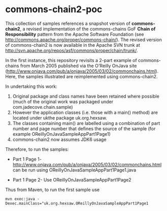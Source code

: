 commons-chain2-poc
==================

This collection of samples references a snapshot version of **commons-chain2**, a revised implementation of 
the commons-chains GoF **Chain of Responsibility** pattern from the Apache Software Foundation (see http://commons.apache.org/proper/commons-chain/). 
The revised version of commons-chain2 is now available in the Apache SVN trunk at http://svn.apache.org/repos/asf/commons/proper/chain/trunk/. 

In the first instance, this repository revisits a 2-part example of commons-chains from March 2005  published via 
the O'Reilly OnJava site (http://www.onjava.com/pub/a/onjava/2005/03/02/commonchains.html). Here, the samples illustrated
are reimplemented using commons-chain2. 

In undertaking this work:

1. Original package and class names have been retained where possible (much of the original work was packaged under com.jadecove.chain.sample)
2. However the application classes (i.e. those with a main() method) are located under ukthe package uk.org.hexsaw.
3. The classes containing main() are labelled using a combination of part number and page number that defines the source of the sample (for example OReillyOnJavaSampleAppPart1Page1)
4. commons-chain2 now assumes JDK6 usage

Therefore, to run the samples:

* Part 1 Page 1- http://www.onjava.com/pub/a/onjava/2005/03/02/commonchains.html can be run using OReillyOnJavaSampleAppPart1Page1.java

* Part 1 Page 2- Use OReillyOnJavaSampleAppPart1Page2

Thus from Maven, to run the first sample use

	mvn exec:java -Dexec.mainClass="uk.org.hexsaw.OReillyOnJavaSampleAppPart1Page1